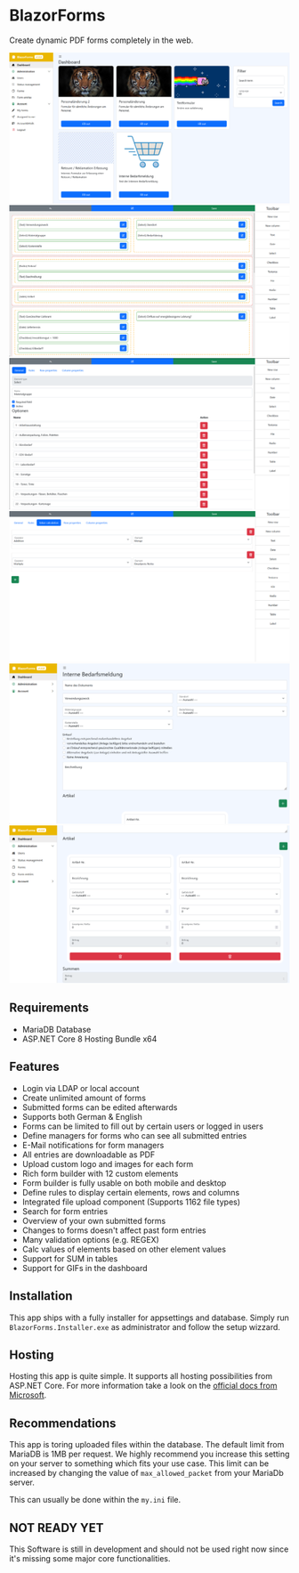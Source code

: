 # BlazorForms
Create dynamic PDF forms completely in the web.

![Dashboard](images/dashboard.png)
![Form builder](images/form_builder.png)
![Element editor](images/element_editor.png)
![Calc editor](images/calc_editor.png)
![New form entry](images/new_form_entry.png)
![New form entry tables](images/new_form_entry_table.png)

## Requirements
* MariaDB Database
* ASP.NET Core 8 Hosting Bundle x64

## Features
* Login via LDAP or local account
* Create unlimited amount of forms
* Submitted forms can be edited afterwards
* Supports both German & English
* Forms can be limited to fill out by certain users or logged in users
* Define managers for forms who can see all submitted entries
* E-Mail notifications for form managers
* All entries are downloadable as PDF
* Upload custom logo and images for each form
* Rich form builder with 12 custom elements
* Form builder is fully usable on both mobile and desktop
* Define rules to display certain elements, rows and columns
* Integrated file upload component (Supports 1162 file types)
* Search for form entries
* Overview of your own submitted forms
* Changes to forms doesn't affect past form entries
* Many validation options (e.g. REGEX)
* Calc values of elements based on other element values
* Support for SUM in tables
* Support for GIFs in the dashboard

## Installation
This app ships with a fully installer for appsettings and database. Simply run `BlazorForms.Installer.exe` as administrator and follow the setup wizzard.

## Hosting
Hosting this app is quite simple. It supports all hosting possibilities from ASP.NET Core. For more information take a look on the [official docs from Microsoft](https://learn.microsoft.com/en-us/aspnet/core/blazor/host-and-deploy/server?view=aspnetcore-7.0).

## Recommendations
This app is toring uploaded files within the database. The default limit from MariaDB is 1MB per request. We highly recommend you increase this setting on your server to something which fits your use case. This limit can be increased by changing the value of `max_allowed_packet` from your MariaDb server.

This can usually be done within the `my.ini` file.


## NOT READY YET
This Software is still in development and should not be used right now since it's missing some major core functionalities.